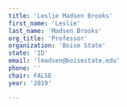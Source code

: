 ```yaml
---
title: 'Leslie Madsen Brooks'
first_name: 'Leslie'
last_name: 'Madsen Brooks'
org_title: 'Professor'
organization: 'Boise State'
state: 'ID'
email: 'lmadsen@boisestate.edu'
phone: ''
chair: FALSE
year: '2019'

---
```

